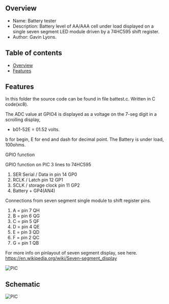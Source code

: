 
Overview
--------------------------------------------
* Name: Battery tester
* Description: Battery level of AA/AAA cell under load displayed on a single seven segment LED module driven by 
a 74HC595 shift register.   
* Author: Gavin Lyons.

Table of contents
---------------------------

  * [Overview](#overview)
  * [Features](#features)


Features
----------------------

In this folder the source code  can be found in file battest.c.
Written in C code(xc8).

The ADC value at GPIO4 is displayed as a
voltage on the 7-seg digit in a scrolling display, 

* b01-52E = 01.52 volts.

b for begin, E for end and dash for decimal point.
The Battery is under load, 100ohms. 
  

GPIO function

GPIO function on PIC 3 lines to 74HC595

1. SER Serial / Data in pin 14   GP0
2. RCLK / Latch pin 12  GP1
3. SCLK / storage clock pin 11  GP2
4. Battery + GP4(AN4)

Connections from seven segment single module to shift register pins.

1. A = pin 7 QH
2. B = pin 6 QG
3. C = pin 5 QF
4. D = pin 4 QE
5. E = pin 3 QD 
6. F = pin 2 QC
7. G = pin 1 QB

For more info on pinlayout of seven segment display,  see here.
https://en.wikipedia.org/wiki/Seven-segment_display

![PIC](https://github.com/gavinlyonsrepo/pic_12F675_projects/blob/master/images/sevenseg.jpg)

Schematic
--------------------

![PIC](https://github.com/gavinlyonsrepo/pic_12F675_projects/blob/master/images/battest.png)
